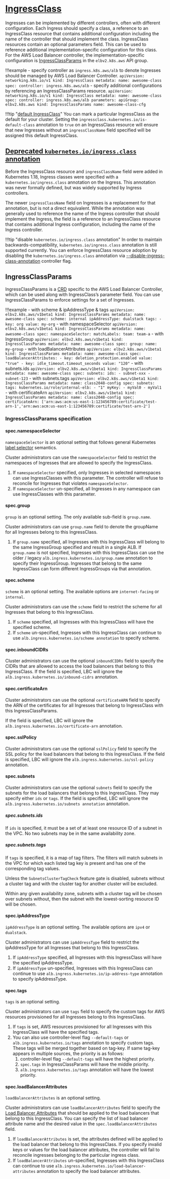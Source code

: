 # [IngressClass](https://kubernetes.io/docs/concepts/services-networking/ingress/#ingress-class)

Ingresses can be implemented by different controllers, often with different configuration. Each Ingress should specify a
class, a reference to an IngressClass resource that contains additional configuration including the name of the
controller that should implement the class. IngressClass resources contain an optional parameters field. This can be
used to reference additional implementation-specific configuration for this class.
For the AWS Load Balancer controller, the implementation-specific configuration is
[IngressClassParams](#ingressclassparams) in the `elbv2.k8s.aws` API group.

!!!example
    - specify controller as `ingress.k8s.aws/alb` to denote Ingresses should be managed by AWS Load Balancer Controller.
    ```
    apiVersion: networking.k8s.io/v1
    kind: IngressClass
    metadata:
      name: awesome-class
    spec:
      controller: ingress.k8s.aws/alb
    ```
    - specify additional configurations by referencing an IngressClassParams resource.
    ```
    apiVersion: networking.k8s.io/v1
    kind: IngressClass
    metadata:
      name: awesome-class
    spec:
      controller: ingress.k8s.aws/alb
      parameters:
        apiGroup: elbv2.k8s.aws
        kind: IngressClassParams
        name: awesome-class-cfg
    ```

!!!tip "[default IngressClass](https://kubernetes.io/docs/concepts/services-networking/ingress/#default-ingress-class)"
    You can mark a particular IngressClass as the default for your cluster. Setting the
    `ingressclass.kubernetes.io/is-default-class` annotation to `true` on an IngressClass resource will ensure that new
    Ingresses without an `ingressClassName` field specified will be assigned this default IngressClass.


## [Deprecated `kubernetes.io/ingress.class` annotation](https://kubernetes.io/docs/concepts/services-networking/ingress/#deprecated-annotation)

Before the IngressClass resource and `ingressClassName` field were added in Kubernetes 1.18, Ingress classes were
specified with a `kubernetes.io/ingress.class` annotation on the Ingress. This annotation was never formally defined,
but was widely supported by Ingress controllers.

The newer `ingressClassName` field on Ingresses is a replacement for that annotation, but is not a direct equivalent.
While the annotation was generally used to reference the name of the Ingress controller that should implement the
Ingress, the field is a reference to an IngressClass resource that contains additional Ingress configuration, including
the name of the Ingress controller.

!!!tip "disable `kubernetes.io/ingress.class` annotation"
    In order to maintain backwards-compatibility, `kubernetes.io/ingress.class` annotation is still supported currently.
    You can enforce IngressClass resource adoption by disabling the `kubernetes.io/ingress.class` annotation via [--disable-ingress-class-annotation](../../../deploy/configurations/#disable-ingress-class-annotation) controller flag.

## IngressClassParams
IngressClassParams is a [CRD](https://kubernetes.io/docs/concepts/extend-kubernetes/api-extension/custom-resources/) specific to the AWS Load Balancer Controller, which can be used along with IngressClass’s parameter field.
You can use IngressClassParams to enforce settings for a set of Ingresses.

!!!example
    - with scheme & ipAddressType & tags
    ```
    apiVersion: elbv2.k8s.aws/v1beta1
    kind: IngressClassParams
    metadata:
      name: awesome-class
    spec:
      scheme: internal
      ipAddressType: dualstack
      tags:
      - key: org
        value: my-org
    ```
    - with namespaceSelector
    ```
    apiVersion: elbv2.k8s.aws/v1beta1
    kind: IngressClassParams
    metadata:
      name: awesome-class
    spec:
      namespaceSelector:
        matchLabels:
          team: team-a
    ```
    - with IngressGroup
    ```
    apiVersion: elbv2.k8s.aws/v1beta1
    kind: IngressClassParams
    metadata:
      name: awesome-class
    spec:
      group:
        name: my-group
    ```
    - with loadBalancerAttributes
    ```
    apiVersion: elbv2.k8s.aws/v1beta1
    kind: IngressClassParams
    metadata:
        name: awesome-class
    spec:
      loadBalancerAttributes:
      - key: deletion_protection.enabled
        value: "true"
      - key: idle_timeout.timeout_seconds
        value: "120"
    ```
    - with subnets.ids
    ```
    apiVersion: elbv2.k8s.aws/v1beta1
    kind: IngressClassParams
    metadata:
      name: awesome-class
    spec:
      subnets:
        ids:
        - subnet-xxx
        - subnet-123
    ```
    - with subnets.tags
    ```
    apiVersion: elbv2.k8s.aws/v1beta1
    kind: IngressClassParams
    metadata:
      name: class2048-config
    spec:
      subnets:
      tags:
        kubernetes.io/role/internal-elb:
        - "1"
        myKey:
        - myVal0
        - myVal1
    ```
    - with certificateArn
    ```
    apiVersion: elbv2.k8s.aws/v1beta1
    kind: IngressClassParams
    metadata:
    name: class2048-config
    spec:
      certificateArn: ['arn:aws:acm:us-east-1:123456789:certificate/test-arn-1','arn:aws:acm:us-east-1:123456789:certificate/test-arn-2']
    ```

### IngressClassParams specification

#### spec.namespaceSelector
`namespaceSelector` is an optional setting that follows general Kubernetes
[label selector](https://kubernetes.io/docs/concepts/overview/working-with-objects/labels/#label-selectors)
semantics.

Cluster administrators can use the `namespaceSelector` field to restrict the namespaces of Ingresses that are allowed to specify the IngressClass.

1. If `namespaceSelector` specified, only Ingresses in selected namespaces can use IngressClasses with this parameter. The controller will refuse to reconcile for Ingresses that violates `namespaceSelector`.
2. If `namespaceSelector` un-specified, all Ingresses in any namespace can use IngressClasses with this parameter.

#### spec.group

`group` is an optional setting.  The only available sub-field is `group.name`.

Cluster administrators can use `group.name` field to denote the groupName for all Ingresses belong to this IngressClass.

1. If `group.name` specified, all Ingresses with this IngressClass will belong to the same IngressGroup specified and result in a single ALB.
If `group.name` is not specified, Ingresses with this IngressClass can use the older / legacy `alb.ingress.kubernetes.io/group.name` annotation to specify their IngressGroup. Ingresses that belong to the same IngressClass can form different IngressGroups via that annotation.

#### spec.scheme

`scheme` is an optional setting. The available options are `internet-facing` or `internal`.

Cluster administrators can use the `scheme` field to restrict the scheme for all Ingresses that belong to this IngressClass.

1. If `scheme` specified, all Ingresses with this IngressClass will have the specified scheme.
2. If `scheme` un-specified, Ingresses with this IngressClass can continue to use `alb.ingress.kubernetes.io/scheme annotation` to specify scheme.

#### spec.inboundCIDRs

Cluster administrators can use the optional `inboundCIDRs` field to specify the CIDRs that are allowed to access the load balancers that belong to this IngressClass.
If the field is specified, LBC will ignore the `alb.ingress.kubernetes.io/inbound-cidrs` annotation.

#### spec.certificateArn
Cluster administrators can use the optional `certificateARN` field to specify the ARN of the certificates for all Ingresses that belong to IngressClass with this IngressClassParams.
    
If the field is specified, LBC will ignore the `alb.ingress.kubernetes.io/certificate-arn` annotation.

#### spec.sslPolicy

Cluster administrators can use the optional `sslPolicy` field to specify the SSL policy for the load balancers that belong to this IngressClass.
If the field is specified, LBC will ignore the `alb.ingress.kubernetes.io/ssl-policy` annotation.

#### spec.subnets

Cluster administrators can use the optional `subnets` field to specify the subnets for the load balancers that belong to this IngressClass.
They may specify either `ids` or `tags`. If the field is specified, LBC will ignore the `alb.ingress.kubernetes.io/subnets annotation` annotation.

##### spec.subnets.ids

If `ids` is specified, it must be a set of at least one resource ID of a subnet in the VPC. No two subnets may be in the same availability zone.

##### spec.subnets.tags

If `tags` is specified, it is a map of tag filters. The filters will match subnets in the VPC for which
each listed tag key is present and has one of the corresponding tag values.

Unless the `SubnetsClusterTagCheck` feature gate is disabled, subnets without a cluster tag and with the cluster tag for another cluster will be excluded.

Within any given availability zone, subnets with a cluster tag will be chosen over subnets without, then the subnet with the lowest-sorting resource ID will be chosen.

#### spec.ipAddressType

`ipAddressType` is an optional setting. The available options are `ipv4` or `dualstack`.

Cluster administrators can use `ipAddressType` field to restrict the ipAddressType for all Ingresses that belong to this IngressClass.

1. If `ipAddressType` specified, all Ingresses with this IngressClass will have the specified ipAddressType.
2. If `ipAddressType` un-specified, Ingresses with this IngressClass can continue to use `alb.ingress.kubernetes.io/ip-address-type` annotation to specify ipAddressType.

#### spec.tags

`tags` is an optional setting.

Cluster administrators can use `tags` field to specify the custom tags for AWS resources provisioned for all Ingresses belong to this IngressClass.

1. If `tags` is set, AWS resources provisioned for all Ingresses with this IngressClass will have the specified tags.
2. You can also use controller-level flag `--default-tags`  or `alb.ingress.kubernetes.io/tags` annotation to specify custom tags. These tags will be merged together based on tag-key. If same tag-key appears in multiple sources, the priority is as follows:
    1. controller-level flag `--default-tags` will have the highest priority.
    2. `spec.tags` in IngressClassParams will have the middle priority.
    3. `alb.ingress.kubernetes.io/tags` annotation will have the lowest priority.

#### spec.loadBalancerAttributes

`loadBalancerAttributes` is an optional setting.

Cluster administrators can use `loadBalancerAttributes` field to specify the [Load Balancer Attributes](https://docs.aws.amazon.com/elasticloadbalancing/latest/application/application-load-balancers.html#load-balancer-attributes) that should be applied to the load balancers that belong to this IngressClass. You can specify the list of load balancer attribute name and the desired value in the `spec.loadBalancerAttributes` field.

1. If `loadBalancerAttributes` is set, the attributes defined will be applied to the load balancer that belong to this IngressClass. If you specify invalid keys or values for the load balancer attributes, the controller will fail to reconcile ingresses belonging to the particular ingress class.
2. If `loadBalancerAttributes` un-specified, Ingresses with this IngressClass can continue to use `alb.ingress.kubernetes.io/load-balancer-attributes` annotation to specify the load balancer attributes.
